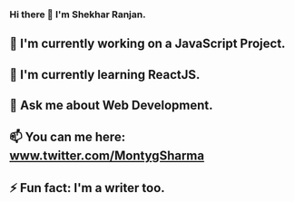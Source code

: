 ### Hi there 👋 I'm Shekhar Ranjan.

## 🔭 I'm currently working on a **JavaScript Project**.

## 🌱 I'm currently learning **ReactJS**.

## 💬 Ask me about Web Development.

## 📫 You can me here: www.twitter.com/MontygSharma

## ⚡ Fun fact: I'm a writer too.

<!--
**shekhar10feb/shekhar10feb** is a ✨ _special_ ✨ repository because its `README.md` (this file) appears on your GitHub profile.

Here are some ideas to get you started:

- 🔭 I’m currently working on ...
- 🌱 I’m currently learning ...
- 👯 I’m looking to collaborate on ...
- 🤔 I’m looking for help with ...
- 💬 Ask me about ...
- 📫 How to reach me: ...
- 😄 Pronouns: ...
- ⚡ Fun fact: ...
-->
